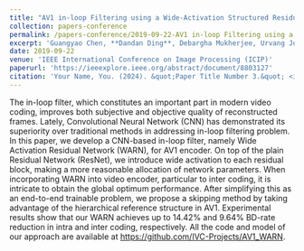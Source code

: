 ```yaml
---
title: "AV1 in-loop Filtering using a Wide-Activation Structured Residual Network"
collection: papers-conference
permalink: /papers-conference/2019-09-22-AV1 in-loop Filtering using a Wide-Activation Structured Residual Network
excerpt: 'Guangyao Chen, **Dandan Ding**, Debargha Mukherjee, Urvang Joshi, and Yue Chen'
date: 2019-09-22
venue: 'IEEE International Conference on Image Processing (ICIP)'
paperurl: 'https://ieeexplore.ieee.org/abstract/document/8803127'
citation: 'Your Name, You. (2024). &quot;Paper Title Number 3.&quot; <i>GitHub Journal of Bugs</i>. 1(3).'
---
```


The in-loop filter, which constitutes an important part in modern video coding, improves both subjective and objective quality of reconstructed frames. Lately, Convolutional Neural Network (CNN) has demonstrated its superiority over traditional methods in addressing in-loop filtering problem. In this paper, we develop a CNN-based in-loop filter, namely Wide Activation Residual Network (WARN), for AV1 encoder. On top of the plain Residual Network (ResNet), we introduce wide activation to each residual block, making a more reasonable allocation of network parameters. When incorporating WARN into video encoder, particular to inter coding, it is intricate to obtain the global optimum performance. After simplifying this as an end-to-end trainable problem, we propose a skipping method by taking advantage of the hierarchical reference structure in AV1. Experimental results show that our WARN achieves up to 14.42% and 9.64% BD-rate reduction in intra and inter coding, respectively. All the code and model of our approach are available at https://github.com/IVC-Projects/AV1_WARN.